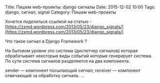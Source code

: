 Title: Пишем web-проекты:  django сигналы
Date: 2015-12-02 10:00
Tags: django, сигнал, signal
Category: Пишем web-проекты

Хочется поделиться ссылкой на статью - [https://zxmd.wordpress.com/2013/05/23/django_signals/](https://zxmd.wordpress.com/2013/05/23/django_signals/)

Что такое сигнал в Django Framework ?

На бытовом уровне это система (диспетчер сигналов) которая обрабатывает некоторые виды событий которые генерирует система. По сути система сигналов разделяется на два компонента:

sender  — компонент посылающий сигнал;
receiver — компонент отвечающий за обработку сигнала.
...
